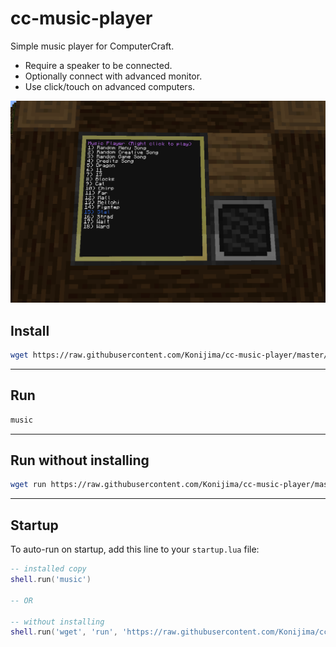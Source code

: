 # cc-music-player
Simple music player for ComputerCraft.
- Require a speaker to be connected.
- Optionally connect with advanced monitor.
- Use click/touch on advanced computers.

![](https://github.com/Konijima/cc-music-player/blob/master/Screenshot_1.png?raw=true)

## Install
```bash
wget https://raw.githubusercontent.com/Konijima/cc-music-player/master/music.lua
```

---

## Run
```bash
music
```

---

## Run without installing
```bash
wget run https://raw.githubusercontent.com/Konijima/cc-music-player/master/music.lua
```

---

## Startup
To auto-run on startup, add this line to your `startup.lua` file:
```lua
-- installed copy
shell.run('music')

-- OR

-- without installing
shell.run('wget', 'run', 'https://raw.githubusercontent.com/Konijima/cc-music-player/master/music.lua')
```
